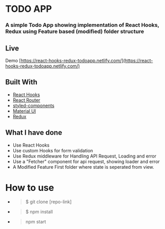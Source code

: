 # TODO APP

### A simple Todo App showing implementation of React Hooks, Redux using Feature based (modified) folder structure

## Live

Demo [https://react-hooks-redux-todoapp.netlify.com/](https://react-hooks-redux-todoapp.netlify.com/)

## Built With

- [React Hooks](https://reactjs.org/)
- [React Router](https://github.com/ReactTraining/react-router)
- [styled-components](https://www.styled-components.com/)
- [Material UI](https://material-ui.com/)
- [Redux](https://redux.js.org/)

## What I have done

- Use React Hooks
- Use custom Hooks for form validation
- Use Redux middleware for Handling API Request, Loading and error
- Use a "Fetcher" component for api request, showing loader and error
- A Modified Feature First folder where state is seperated from view.

# How to use

- > \$ git clone [repo-link]

- > \$ npm install

- > npm start

